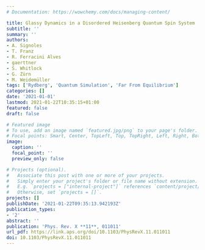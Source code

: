 ```yaml
---
# Documentation: https://wowchemy.com/docs/managing-content/

title: Glassy Dynamics in a Disordered Heisenberg Quantum Spin System
subtitle: ''
summary: ''
authors:
- A. Signoles
- T. Franz
- R. Ferracini Alves
- gaerttner
- S. Whitlock
- G. Zürn
- M. Weidemüller
tags: ['Rydberg', 'Quantum Simulation', 'Far From Equilibrium']
categories: []
date: '2021-01-01'
lastmod: 2021-01-22T10:35:15+01:00
featured: false
draft: false

# Featured image
# To use, add an image named `featured.jpg/png` to your page's folder.
# Focal points: Smart, Center, TopLeft, Top, TopRight, Left, Right, BottomLeft, Bottom, BottomRight.
image:
  caption: ''
  focal_point: ''
  preview_only: false

# Projects (optional).
#   Associate this post with one or more of your projects.
#   Simply enter your project's folder or file name without extension.
#   E.g. `projects = ["internal-project"]` references `content/project/deep-learning/index.md`.
#   Otherwise, set `projects = []`.
projects: []
publishDate: '2021-01-22T09:35:13.942193Z'
publication_types:
- '2'
abstract: ''
publication: 'Phys. Rev. X **11**, 011011'
url_pdf: https://link.aps.org/doi/10.1103/PhysRevX.11.011011
doi: 10.1103/PhysRevX.11.011011
---
```

